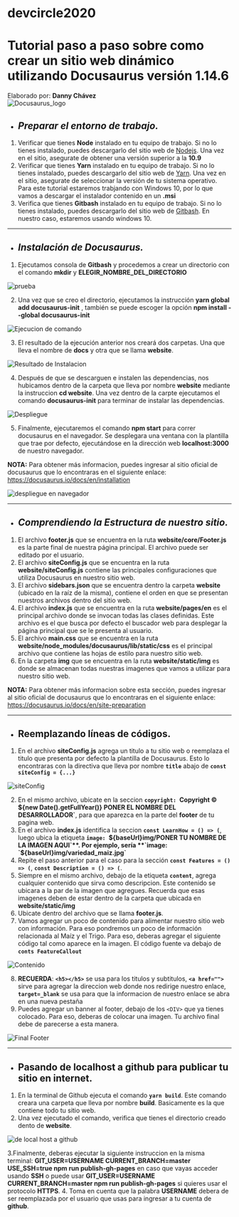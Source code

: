 # devcircle2020

# Tutorial paso a paso sobre como crear un sitio web dinámico utilizando Docusaurus versión 1.14.6 
Elaborado por: **Danny Chávez** <br>
![Docusaurus_logo](https://docusaurus.io/img/docusaurus_keytar.svg)

*  ## _Preparar el entorno de trabajo._

1. Verificar que tienes **Node** instalado en tu equipo de trabajo. Si no lo tienes instalado, puedes descargarlo del sitio web de [Nodejs](https://nodejs.org/en/download/). Una vez en el sitio, asegurate de obtener una versión superior a la **10.9**
2. Verificar que tienes **Yarn** instalado en tu equipo de trabajo. Si no lo tienes instalado, puedes descargarlo del sitio web de [Yarn](https://classic.yarnpkg.com/en/docs/install/#windows-stable). Una vez en el sitio, asegurate de seleccionar la versión de tu sistema operativo. Para este tutorial estaremos trabjando con Windows 10, por lo que vamos a descargar el instalador contenido en un **.msi**
3. Verifica que tienes **Gitbash** instalado en tu equipo de trabajo. Si no lo tienes instalado, puedes descargarlo del sitio web de [Gitbash](https://gitforwindows.org/). En nuestro caso, estaremos usando windows 10.

***


*  ## _Instalación de Docusaurus._
1. Ejecutamos consola de **Gitbash** y procedemos a crear un directorio con el comando **mkdir** y **ELEGIR_NOMBRE_DEL_DIRECTORIO**

![prueba](https://github.com/dochavez/devcircle2020/blob/main/creacion%20de%20carpeta.jpg)

2. Una vez que se creo el directorio, ejecutamos la instrucción **yarn global add docusaurus-init** , también se puede escoger la opción **npm install --global docusaurus-init**

![Ejecucion de comando](https://github.com/dochavez/devcircle2020/blob/main/ejecucion%20de%20docusaurus.jpg)

3. El resultado de la ejecución anterior nos creará dos carpetas. Una que lleva el nombre de **docs** y otra que se llama **website**.

![Resultado de Instalacion](https://github.com/dochavez/devcircle2020/blob/main/resultado%20de%20instalacion.jpg)

4. Después de que se descarguen e instalen las dependencias, nos hubicamos dentro de la carpeta que lleva por nombre **website** mediante la instruccion **cd website**. Una vez dentro de la carpte ejecutamos el comando **docusaurus-init**  para terminar de instalar las dependencias.

![Despliegue](https://github.com/dochavez/devcircle2020/blob/main/despliegue%20de%20docusaurus.jpg)

5. Finalmente, ejecutaremos el comando **npm start** para correr docusaurus en el navegador. Se desplegara una ventana con la plantilla que trae por defecto, ejecutándose en la dirección web **localhost:3000** de nuestro navegador.

**NOTA:** Para obtener más informacion, puedes ingresar al sitio oficial de docusaurus que lo encontraras en el siguiente enlace: https://docusaurus.io/docs/en/installation

![despliegue en navegador](https://github.com/dochavez/devcircle2020/blob/main/despliegue%20en%20navegador.jpg)
***



*  ## _Comprendiendo la Estructura de nuestro sitio._

1. El archivo **footer.js** que se encuentra en la ruta **website/core/Footer.js** es la parte final de nuestra página principal. El archivo puede ser editado por el usuario.
2. El archivo **siteConfig.js** que se encuentra en la ruta **website/siteConfig.js** contiene las principales configuraciones que utiliza Docusaurus en nuestro sitio web.
3. El archivo **sidebars.json** que se encuentra dentro la carpeta **website** (ubicado en la raíz de la misma), contiene el orden en que se presentan nuestros archivos dentro del sitio web.
4. El archivo **index.js** que se encuentra en la ruta **website/pages/en** es el principal archivo donde se invocan todas las clases definidas. Este archivo es el que busca por defecto el buscador web para desplegar la página principal que se le presenta al usuario.
5. El archivo **main.css** que se encuentra en la ruta **website/node_modules/docusaurus/lib/static/css** es el principal archivo que contiene las hojas de estilo para nuestro sitio web. 
6. En la carpeta **img** que se encuentra en la ruta **website/static/img** es donde se almacenan todas nuestras imagenes que vamos a utilizar para nuestro sitio web.

**NOTA:** Para obtener más informacion sobre esta sección, puedes ingresar al sitio oficial de docusaurus que lo encontraras en el siguiente enlace: https://docusaurus.io/docs/en/site-preparation

***


*  ## Reemplazando líneas de códigos.
1. En el archivo **siteConfig.js** agrega un titulo a tu sitio web o reemplaza el titulo que presenta por defecto la plantilla de Docusaurus. Esto lo encontraras con la directiva que lleva por nombre **`title`** abajo de **`const siteConfig = {...}`**

![siteConfig](https://github.com/dochavez/devcircle2020/blob/main/sideConfig.jpg)

2. En el mismo archivo, ubicate en la seccion **`copyright: `Copyright © ${new Date().getFullYear()} PONER EL NOMBRE DEL DESARROLLADOR`**, para que aparezca en la parte del **footer** de tu pagina web.
3. En el archivo **index.js** identifica la seccion **`const LearnHow = () => (`**, luego ubica la etiqueta **`image: `${baseUrl}img/PONER TU NOMBRE DE LA IMAGEN AQUI`**. Por ejemplo, sería **`image: `${baseUrl}img/variedad_maiz.jpg`**
4. Repite el paso anterior para el caso para la sección **`const Features = () => (`**, **`const Description = () => (`**.
5. Siempre en el mismo archivo, debajo de la etiqueta **`content`**, agrega cualquier contenido que sirva como descripcion. Este contenido se ubicara a la par de la imagen que agregues. Recuerda que esas imagenes deben de estar dentro de la carpeta que ubicada en **website/static/img**
6. Ubicate dentro del archivo que se llama **footer.js**. 
7. Vamos agregar un poco de contenido para alimentar nuestro sitio web con información. Para eso pondremos un poco de información relacionada al Maíz y el Trigo. Para eso, deberas agregar el siguiente código tal como aparece en la imagen. El código fuente va debajo de **`conts FeatureCallout`**

![Contenido](https://github.com/dochavez/devcircle2020/blob/main/Contenido.jpg)

8. **RECUERDA**: **`<h5></h5>`** se usa para los titulos y subtitulos, **`<a href="">`** sirve para agregar la direccion web donde nos redirige nuestro enlace, **`target=_blank`** se usa para que la informacion de nuestro enlace se abra en una nueva pestaña
9. Puedes agregar un banner al footer, debajo de los `<DIV>` que ya tienes colocado. Para eso, deberas de colocar una imagen. Tu archivo final debe de parecerse a esta manera.

![Final Footer](https://github.com/dochavez/devcircle2020/blob/main/Final_Footer.jpg)

***
*  ## Pasando de localhost a github para publicar tu sitio en internet.
1. En la terminal de Github ejecuta el comando **`yarn build`**. Este comando creara una carpeta que lleva por nombre **build**. Basicamente es la que contiene todo tu sitio web.
2. Una vez ejecutado el comando, verifica que tienes el directorio creado dento de **website**.

![de local host a github](https://github.com/dochavez/devcircle2020/blob/main/publicacion.jpg)

3.Finalmente, deberas ejecutar la siguiente instruccion en la misma terminal: **GIT_USER=USERNAME CURRENT_BRANCH=master USE_SSH=true npm run publish-gh-pages** en caso que vayas acceder usando **SSH** o puede usar **GIT_USER=USERNAME CURRENT_BRANCH=master npm run publish-gh-pages** si quieres usar el protocolo **HTTPS**.
4. Toma en cuenta que la palabra **USERNAME** debera de ser reemplazada por el usuario que usas para ingresar a tu cuenta de **github**.
